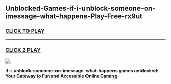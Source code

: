 
## Unblocked-Games-if-i-unblock-someone-on-imessage-what-happens-Play-Free-rx9ut
<h3>
<a href="https://premium76.site?title=if-i-unblock-someone-on-imessage-what-happens&ref=23A">CLICK TO PLAY</a></h3>
<hr>

<h3>
<a href="https://premium76.site?title=if-i-unblock-someone-on-imessage-what-happens&ref=23A">CLICK 2 PLAY</a>
  
</h3>

<a href="https://premium76.site?title=if-i-unblock-someone-on-imessage-what-happens&ref=23A"><img src="https://clearcache.store/games.png"></a>


**if-i-unblock-someone-on-imessage-what-happens games unblocked: Your Gateway to Fun and Accessible Online Gaming**
